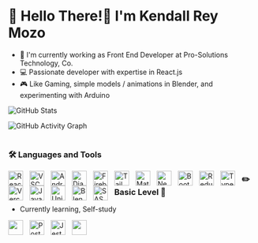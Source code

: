 # 🍕 Hello There!👋 I'm Kendall Rey Mozo

- 💼 I'm currently working as Front End Developer at Pro-Solutions Technology, Co.
- 💻 Passionate developer with expertise in React.js
- 🎮 Like Gaming, simple models / animations in Blender, and experimenting with Arduino

![GitHub Stats](https://github-readme-stats.vercel.app/api?username=KendallRey)

![GitHub Activity Graph](https://github-readme-activity-graph.vercel.app/graph?username=KendallRey&theme=react)

#
### 🛠️ Languages and Tools
<img align="left" width="30px" style="padding-right:10px;" alt="React" src="https://cdn.jsdelivr.net/gh/devicons/devicon@latest/icons/react/react-original.svg" />
<img align="left" width="30px" style="padding-right:10px;" alt="VSCode" src="https://cdn.jsdelivr.net/gh/devicons/devicon@latest/icons/vscode/vscode-original.svg" />
<img align="left" width="30px" style="padding-right:10px;" alt="AndroidStudio" src="https://cdn.jsdelivr.net/gh/devicons/devicon@latest/icons/androidstudio/androidstudio-original.svg" />
<img align="left" width="30px" style="padding-right:10px;" alt="Django" src="https://cdn.jsdelivr.net/gh/devicons/devicon@latest/icons/django/django-plain.svg" />
<img align="left" width="30px" style="padding-right:10px;" alt="Firebase" src="https://cdn.jsdelivr.net/gh/devicons/devicon@latest/icons/firebase/firebase-original.svg"/>
<img align="left" width="30px" style="padding-right:10px;" alt="TailwindCSS" src="https://cdn.jsdelivr.net/gh/devicons/devicon@latest/icons/tailwindcss/tailwindcss-original.svg"/>
<img align="left" width="30px" style="padding-right:10px;" alt="Material UI" src="https://cdn.jsdelivr.net/gh/devicons/devicon@latest/icons/materialui/materialui-original.svg" />
<img align="left" width="30px" style="padding-right:10px;" alt="NextJS" src="https://cdn.jsdelivr.net/gh/devicons/devicon@latest/icons/nextjs/nextjs-original.svg"/>
<img align="left" width="30px" style="padding-right:10px;" alt="Bootstrap" src="https://cdn.jsdelivr.net/gh/devicons/devicon@latest/icons/bootstrap/bootstrap-original.svg"/>
<img align="left" width="30px" style="padding-right:10px;" alt="Redux" src="https://cdn.jsdelivr.net/gh/devicons/devicon@latest/icons/redux/redux-original.svg"/>
<img align="left" width="30px" style="padding-right:10px;" alt="Typescript" src="https://cdn.jsdelivr.net/gh/devicons/devicon@latest/icons/typescript/typescript-original.svg"/>
<img align="left" width="30px" style="padding-right:10px;" alt="Vercel" src="https://cdn.jsdelivr.net/gh/devicons/devicon@latest/icons/vercel/vercel-original.svg"/>
<img align="left" width="30px" style="padding-right:10px;" alt="JavaScript" src="https://cdn.jsdelivr.net/gh/devicons/devicon@latest/icons/javascript/javascript-original.svg" />
<img align="left" width="30px" style="padding-right:10px;" alt="Unity" src="https://cdn.jsdelivr.net/gh/devicons/devicon@latest/icons/unity/unity-original.svg" />
<img align="left" width="30px" style="padding-right:10px;" alt="Blender" src="https://cdn.jsdelivr.net/gh/devicons/devicon@latest/icons/blender/blender-original.svg"/>
<img align="left" width="30px" style="padding-right:10px;" alt="SASS" src="https://cdn.jsdelivr.net/gh/devicons/devicon@latest/icons/sass/sass-original.svg"/>

### ✏️ Basic Level 📏
- Currently learning, Self-study
<img align="left" width="30px" style="padding-right:10px;" src="https://cdn.jsdelivr.net/gh/devicons/devicon@latest/icons/androidstudio/androidstudio-original.svg" />
<img align="left" width="30px" style="padding-right:10px;" alt="Postman" src="https://cdn.jsdelivr.net/gh/devicons/devicon@latest/icons/postman/postman-original.svg" />
<img align="left" width="30px" style="padding-right:10px;" alt="Jest" src="https://cdn.jsdelivr.net/gh/devicons/devicon@latest/icons/jest/jest-plain.svg"/>
<img align="left" width="30px" style="padding-right:10px;" src="https://cdn.jsdelivr.net/gh/devicons/devicon@latest/icons/cypressio/cypressio-original.svg" />


<!-- TO ADD
Get icons HERE! -> https://devicon.dev/

<img align="left" width="30px" style="padding-right:10px;" alt="Docker" src="https://cdn.jsdelivr.net/gh/devicons/devicon@latest/icons/docker/docker-original.svg"/>
<img align="left" width="30px" style="padding-right:10px;" alt="DigitalOcean" src="https://cdn.jsdelivr.net/gh/devicons/devicon@latest/icons/digitalocean/digitalocean-original.svg"/>
<img align="left" width="30px" style="padding-right:10px;" alt="Electron" src="https://cdn.jsdelivr.net/gh/devicons/devicon@latest/icons/electron/electron-original.svg"/>
<img align="left" width="30px" style="padding-right:10px;" alt="Git" src="https://cdn.jsdelivr.net/gh/devicons/devicon@latest/icons/git/git-original.svg"/>
<img align="left" width="30px" style="padding-right:10px;" alt="Github" src="https://cdn.jsdelivr.net/gh/devicons/devicon@latest/icons/github/github-original.svg"/>
<img align="left" width="30px" style="padding-right:10px;" alt="Go" src="https://cdn.jsdelivr.net/gh/devicons/devicon@latest/icons/go/go-original.svg"/>
<img align="left" width="30px" style="padding-right:10px;" alt="GraphQL" src="https://cdn.jsdelivr.net/gh/devicons/devicon@latest/icons/graphql/graphql-plain.svg"/>
<img align="left" width="30px" style="padding-right:10px;" alt="Java" src="https://cdn.jsdelivr.net/gh/devicons/devicon@latest/icons/java/java-original.svg"/>

<img align="left" width="30px" style="padding-right:10px;" alt="Jira" src="https://cdn.jsdelivr.net/gh/devicons/devicon@latest/icons/jira/jira-original.svg" />
<img align="left" width="30px" style="padding-right:10px;" alt="Kotlin" src="https://cdn.jsdelivr.net/gh/devicons/devicon@latest/icons/kotlin/kotlin-original.svg"/>
<img align="left" width="30px" style="padding-right:10px;" alt="MongoDB" src="https://cdn.jsdelivr.net/gh/devicons/devicon@latest/icons/mongodb/mongodb-original.svg"/>
<img align="left" width="30px" style="padding-right:10px;" alt="Node" src="https://cdn.jsdelivr.net/gh/devicons/devicon@latest/icons/nodejs/nodejs-original.svg"/>
<img align="left" width="30px" style="padding-right:10px;" alt="NPM" src="https://cdn.jsdelivr.net/gh/devicons/devicon@latest/icons/npm/npm-original-wordmark.svg"/>
<img align="left" width="30px" style="padding-right:10px;" alt="PhotonEngine" src="https://cdn.jsdelivr.net/gh/devicons/devicon@latest/icons/photonengine/photonengine-original.svg"/>
<img align="left" width="30px" style="padding-right:10px;" alt="Postgresql" src="https://cdn.jsdelivr.net/gh/devicons/devicon@latest/icons/postgresql/postgresql-original.svg"/>

<img align="left" width="30px" style="padding-right:10px;" alt="Python" src="https://cdn.jsdelivr.net/gh/devicons/devicon@latest/icons/python/python-original.svg"/>
<img align="left" width="30px" style="padding-right:10px;" alt="RubyOnRails" src="https://cdn.jsdelivr.net/gh/devicons/devicon@latest/icons/rails/rails-original-wordmark.svg"/>
<img align="left" width="30px" style="padding-right:10px;" alt="Supabase" src="https://cdn.jsdelivr.net/gh/devicons/devicon@latest/icons/supabase/supabase-original.svg"/>
<img align="left" width="30px" style="padding-right:10px;" alt="ThreeJS" src="https://cdn.jsdelivr.net/gh/devicons/devicon@latest/icons/threejs/threejs-original.svg"/>
<img align="left" width="30px" style="padding-right:10px;" alt="Vite" src="https://cdn.jsdelivr.net/gh/devicons/devicon@latest/icons/vitejs/vitejs-original.svg"/>
<img align="left" width="30px" style="padding-right:10px;" alt="TEST"  />
-->
          
<!--
**KendallRey/KendallRey** is a ✨ _special_ ✨ repository because its `README.md` (this file) appears on your GitHub profile.

Here are some ideas to get you started:

- 🔭 I’m currently working on ...
- 🌱 I’m currently learning ...
- 👯 I’m looking to collaborate on ...
- 🤔 I’m looking for help with ...
- 💬 Ask me about ...
- 📫 How to reach me: ...
- 😄 Pronouns: ...
- ⚡ Fun fact: ...
-->
